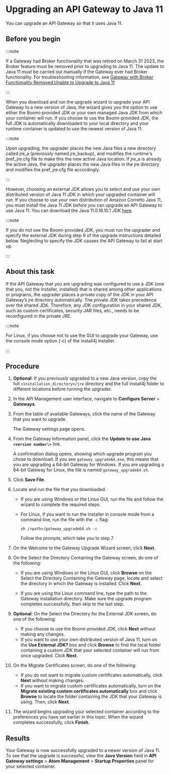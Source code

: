 # Upgrading an API Gateway to Java 11 

<head>
  <meta name="guidename" content="API Management"/>
  <meta name="context" content="GUID-bdcbc1ee-9505-489c-a600-86fdb7b10c2f"/>
</head>


You can upgrade an API Gateway so that it uses Java 11.

## Before you begin

:::note 

If a Gateway had Broker functionality that was retired on March 31 2023, the Broker feature must be removed prior to upgrading to Java 11. The update to Java 11 must be carried out manually if the Gateway ever had Broker functionality. For troubleshooting information, see [Gateway with Broker Functionality Removed Unable to Upgrade to Java 11](https://community.boomi.com/s/article/Gateway-with-Broker-Functionality-removed-unable-to-upgrade-to-Java-11)

:::

When you download and run the upgrade wizard to upgrade your API Gateway to a new version of Java, the wizard gives you the option to use either the Boomi-provided JDK or your own managed Java JDK from which your container will run. If you choose to use the Boomi-provided JDK, the full JDK is automatically downloaded to your local directory and your runtime container is updated to use the newest version of Java 11.

:::note 

Upon upgrading, the upgrader places the new Java files a new directory called jre_a (previously named jre_backup), and modifies the runtime's pref_jre.cfg file to make this the new active Java location. If jre_a is already the active Java, the upgrader places the new Java files in the jre directory and modifies the pref_jre.cfg file accordingly.

:::

However, choosing an external JDK allows you to select and use your own distributed version of Java 11 JDK in which your upgraded container will run. If you choose to use your own distribution of Amazon Corretto Java 11, you must install the Java 11 JDK before you can upgrade an API Gateway to use Java 11. You can download the Java 11.0.18.10.1 JDK [here](https://docs.aws.amazon.com/corretto/latest/corretto-11-ug/downloads-list.html).

:::note 

If you do not use the Boomi-provided JDK, you must run the upgrader and specify the external JDK during step 9 of the upgrade instructions detailed below. Neglecting to specify the JDK causes the API Gateway to fail at start up.

:::

## About this task

If the API Gateway that you are upgrading was configured to use a JDK (one that you, not the installer, installed) that is shared among other applications or programs, the upgrader places a private copy of the JDK in your API Gateway’s jre directory automatically. The private JDK takes precedence over the shared JDK. Therefore, any JDK configuration in your shared JDK, such as custom certificates, security JAR files, etc., needs to be reconfigured in the private JRE.

:::note 

For Linux, if you choose not to use the GUI to upgrade your Gateway, use the console mode option \(-c\) of the install4j installer.

:::

## Procedure

1.  **Optional**: If you previously upgraded to a new Java version, copy the full `<installation_directory>/jre` directory and the full install4j folder to different locations before running the upgrader.

2.  In the API Management user interface, navigate to **Configure Server** \> **Gateways**.

3.  From the table of available Gateways, click the name of the Gateway that you want to upgrade.

    The Gateway settings page opens.

4.  From the Gateway Information panel, click the **Update to use Java `<version number\>`** link.

    A confirmation dialog opens, showing which upgrade program you chose to download. If you see `gateway_upgrade64.exe`, this means that you are upgrading a 64-bit Gateway for Windows. If you are upgrading a 64-bit Gateway for Linux, the file is named `gateway_upgrade64.sh`.

5.  Click **Save File**.

6.  Locate and run the file that you downloaded.

    -   If you are using Windows or the Linux GUI, run the file and follow the wizard to complete the required steps.

    -   For Linux, if you want to run the installer in console mode from a command line, run the file with the `-c` flag:

        `sh /<path>/gateway_upgrade64.sh -c`

        Follow the prompts, which take you to step 7.

7.  On the Welcome to the Gateway Upgrade Wizard screen, click **Next**.

8.  On the Select the Directory Containing the Gateway screen, do one of the following:

    -   If you are using Windows or the Linux GUI, click **Browse** on the Select the Directory Containing the Gateway page, locate and select the directory in which the Gateway is installed. Click **Next**.

    -   If you are using the Linux command line, type the path to the Gateway installation directory. Make sure the upgrade program completes successfully, then skip to the last step.

9. **Optional**: On the Select the Directory for the External JDK screen, do one of the following:

    -   If you choose to use the Boomi-provided JDK, click **Next** without making any changes.
    -   If you want to use your own distributed version of Java 11, turn on the **Use External JDK?** box and click **Browse** to find the local folder containing a custom JDK that your selected container will run from once upgraded. Click **Next**.
10. On the Migrate Certificates screen, do one of the following:

    -   If you do not want to migrate custom certificates automatically, click **Next** without making changes.
    -   If you want to migrate custom certificates automatically, turn on the **Migrate existing custom certificates automatically** box and click **Browse** to locate the folder containing the JDK that your Gateway is using. Then, click **Next**.
11. The wizard begins upgrading your selected container according to the preferences you have set earlier in this topic. When the wizard completes successfully, click **Finish**.

## Results

Your Gateway is now successfully upgraded to a newer version of Java 11. To see that the upgrade is successful, view the **Java Version** field in **API Gateway settings** \> **Atom Management** \> **Startup Properties** panel for your selected container.
